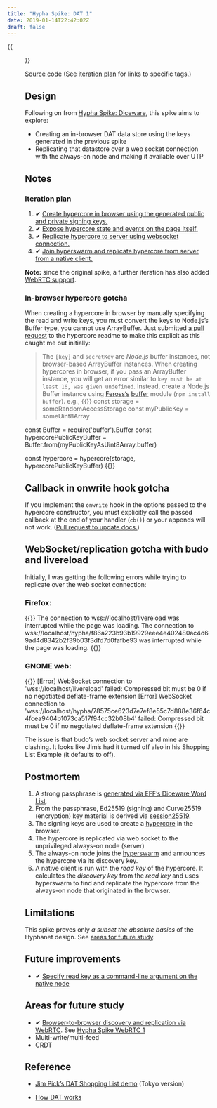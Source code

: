 ```yaml
---
title: "Hypha Spike: DAT 1"
date: 2019-01-14T22:42:02Z
draft: false
---
```


{{<figure src="replication.jpeg" alt="See caption (browser is on the right, the always-on node and native client are node apps running under Tilix)" caption="Screenshot of data replicated between the browser and the always-on node, and between the always-on node and a native client.">}}

[Source code](https://source.ind.ie/hypha/spikes/dat-1) (See [iteration plan](iteration-plan) for links to specific tags.)

## Design

Following on from [Hypha Spike: Diceware](../../15/hypha-spike-diceware), this spike aims to explore:

  * Creating an in-browser DAT data store using the keys generated in the previous spike
  * Replicating that datastore over a web socket connection with the always-on node and making it available over UTP

## Notes

### Iteration plan

  1. ✔ [Create hypercore in browser using the generated public and private signing keys.](https://source.ind.ie/hypha/spikes/dat-1/tags/create-hypercore)
  2. ✔ [Expose hypercore state and events on the page itself.](https://source.ind.ie/hypha/spikes/dat-1/tags/expose-hypercore-state-on-page)
  3. ✔ [Replicate hypercore to server using websocket connection.](https://source.ind.ie/hypha/spikes/dat-1/tags/replicating)
  4. ✔ [Join hyperswarm and replicate hypercore from server from a native client.](https://source.ind.ie/hypha/spikes/dat-1/tags/hyperswarm-native-replication)

__Note:__ since the original spike, a further iteration has also added [WebRTC support](../../20/hypha-spike-webrtc-1).

### In-browser hypercore gotcha

When creating a hypercore in browser by manually specifying the read and write keys, you must convert the keys to Node.js’s Buffer type, you cannot use ArrayBuffer. Just submitted [a pull request](https://github.com/mafintosh/hypercore/pull/189) to the hypercore readme to make this explicit as this caught me out initially:

> The `[key]` and `secretKey` are _Node.js_ buffer instances, not browser-based ArrayBuffer instances. When creating hypercores in browser, if you pass an ArrayBuffer instance, you will get an error similar to `key must be at least 16, was given undefined`. Instead, create a Node.js Buffer instance using [Feross‘s](https://github.com/feross) [buffer](https://github.com/feross/buffer) module (`npm install buffer`). e.g.,
> {{<highlight javascript>}}
const storage = someRandomAccessStorage
const myPublicKey = someUint8Array

const Buffer = require('buffer').Buffer
const hypercorePublicKeyBuffer = Buffer.from(myPublicKeyAsUint8Array.buffer)

const hypercore = hypercore(storage, hypercorePublicKeyBuffer)
{{</highlight>}}

## Callback in onwrite hook gotcha

If you implement the `onwrite` hook in the options passed to the hypercore constructor, you must explicitly call the passed callback at the end of your handler (`cb()`) or your appends will not work. ([Pull request to update docs.](https://github.com/mafintosh/hypercore/pull/190))

## WebSocket/replication gotcha with budo and livereload

Initially, I was getting the following errors while trying to replicate over the web socket connection:

### Firefox:

{{<highlight bash>}}
The connection to wss://localhost/livereload was interrupted while the page was loading.
The connection to wss://localhost/hypha/f86a223b93b19929eee4e402480ac4d69ad4d8342b2f39b03f3dfd7d0fafbe93 was interrupted while the page was loading.
{{</highlight>}}

### GNOME web:

{{<highlight bash>}}
[Error] WebSocket connection to 'wss://localhost/livereload' failed: Compressed bit must be 0 if no negotiated deflate-frame extension
[Error] WebSocket connection to 'wss://localhost/hypha/78575ce623d7e7ef8e55c7d888e36f64c4fcea9404b1073ca517f94cc32b08b4' failed: Compressed bit must be 0 if no negotiated deflate-frame extension
{{</highlight>}}

The issue is that budo’s web socket server and mine are clashing. It looks like Jim’s had it turned off also in his Shopping List Example (it defaults to off).

## Postmortem

1. A strong passphrase is [generated via EFF’s Diceware Word List](https://github.com/emilbayes/eff-diceware-passphrase).
2. From the passphrase, Ed25519 (signing) and Curve25519 (encryption) key material is derived via [session25519](https://github.com/jo/session25519).
3. The signing keys are used to create a [hypercore](https://github.com/mafintosh/hypercore) in the browser.
4. The hypercore is replicated via web socket to the unprivileged always-on node (server)
5. The always-on node joins the [hyperswarm](https://github.com/hyperswarm) and announces the hypercore via its discovery key.
6. A native client is run with the _read key_ of the hypercore. It calculates the _discovery key_ from the _read key_ and uses hyperswarm to find and replicate the hypercore from the always-on node that originated in the browser.

## Limitations

This spike proves only _a subset the absolute basics_ of the Hyphanet design. See [areas for future study](#areas-for-future-study).

## Future improvements

  * ✔ [Specify read key as a command-line argument on the native node](https://source.ind.ie/hypha/spikes/dat-1/tags/read-key-as-commandline-argument)

## Areas for future study

  * ✔ [Browser-to-browser discovery and replication via WebRTC](https://source.ind.ie/hypha/spikes/dat-1/tags/webrtc). See [Hypha Spike WebRTC 1](../../20/hypha-spike-webrtc-1)
  * Multi-write/multi-feed
  * CRDT

## Reference

  * [Jim Pick’s DAT Shopping List demo](https://github.com/jimpick/dat-shopping-list-tokyo) (Tokyo version)

  * [How DAT works](https://datprotocol.github.io/how-dat-works)
